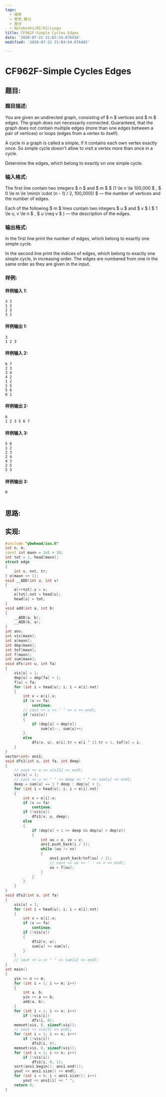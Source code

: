 ```yaml
---
tags:
  - 搜索
  - 枚举,暴力
  - 差分
  - Notebooks/OI/OJ/Luogu
title: CF962F-Simple Cycles Edges
date: '2020-07-22 21:03:54.676416'
modified: '2020-07-22 21:03:54.676482'

---
```


# CF962F-Simple Cycles Edges

## 题目:

### 题目描述:

You are given an undirected graph, consisting of $ n $ vertices and $ m $ edges. The graph does not necessarily connected. Guaranteed, that the graph does not contain multiple edges (more than one edges between a pair of vertices) or loops (edges from a vertex to itself).

A cycle in a graph is called a simple, if it contains each own vertex exactly once. So simple cycle doesn't allow to visit a vertex more than once in a cycle.

Determine the edges, which belong to exactly on one simple cycle.

### 输入格式:

The first line contain two integers $ n $ and $ m $ $ (1 \le n \le 100\,000 $ , $ 0 \le m \le \min(n \cdot (n - 1) / 2, 100\,000)) $ — the number of vertices and the number of edges.

Each of the following $ m $ lines contain two integers $ u $ and $ v $ ( $ 1 \le u, v \le n $ , $ u \neq v $ ) — the description of the edges.

### 输出格式:

In the first line print the number of edges, which belong to exactly one simple cycle.

In the second line print the indices of edges, which belong to exactly one simple cycle, in increasing order. The edges are numbered from one in the same order as they are given in the input.

### 样例:

#### 样例输入 1:

```
3 3
1 2
2 3
3 1

```

#### 样例输出 1:

```
3
1 2 3

```

#### 样例输入 2:

```
6 7
2 3
3 4
4 2
1 2
1 5
5 6
6 1

```

#### 样例输出 2:

```
6
1 2 3 5 6 7

```

#### 样例输入 3:

```
5 6
1 2
2 3
2 4
4 3
2 5
5 3

```

#### 样例输出 3:

```
0


```

## 思路:

## 实现:

```cpp
#include "ybwhead/ios.h"
int n, m;
const int maxn = 1e5 + 10;
int tot = 1, head[maxn];
struct edge
{
    int v, nxt, tr;
} e[maxn << 1];
void __ADD(int u, int v)
{
    e[++tot].v = v;
    e[tot].nxt = head[u];
    head[u] = tot;
}
void add(int a, int b)
{
    __ADD(a, b);
    __ADD(b, a);
}
int ans;
int vis[maxn];
int a[maxn];
int dep[maxn];
int tof[maxn];
int f[maxn];
int sum[maxn];
void dfs(int u, int fa)
{
    vis[u] = 1;
    dep[u] = dep[fa] + 1;
    f[u] = fa;
    for (int i = head[u]; i; i = e[i].nxt)
    {
        int v = e[i].v;
        if (v == fa)
            continue;
        // cout << u << ' ' << v << endl;
        if (vis[v])
        {
            if (dep[u] > dep[v])
                sum[v]--, sum[u]++;
        }
        else
            dfs(v, u), e[i].tr = e[i ^ 1].tr = 1, tof[v] = i;
    }
}
vector<int> ans1;
void dfs1(int u, int fa, int deep)
{
    // cout << u << vis[5] << endl;
    vis[u] = 1;
    // cout << u << " " << deep << " " << sum[u] << endl;
    deep = sum[u] == 1 ? deep : dep[u] + 1;
    for (int i = head[u]; i; i = e[i].nxt)
    {
        int v = e[i].v;
        if (v == fa)
            continue;
        if (!vis[v])
            dfs1(v, u, deep);
        else
        {
            if (dep[v] + 1 >= deep && dep[u] > dep[v])
            {
                int uu = u, vv = v;
                ans1.push_back(i / 2);
                while (uu != vv)
                {
                    ans1.push_back(tof[uu] / 2);
                    // cout << uu << ' ' << v << endl;
                    uu = f[uu];
                }
            }
        }
    }
}
void dfs2(int u, int fa)
{
    vis[u] = 1;
    for (int i = head[u]; i; i = e[i].nxt)
    {
        int v = e[i].v;
        if (v == fa)
            continue;
        if (!vis[v])
        {
            dfs2(v, u);
            sum[u] += sum[v];
        }
    }
    // cout << u << " " << sum[u] << endl;
}
int main()
{
    yin >> n >> m;
    for (int i = 1; i <= m; i++)
    {
        int a, b;
        yin >> a >> b;
        add(a, b);
    }
    for (int i = 1; i <= n; i++)
        if (!vis[i])
            dfs(i, 0);
    memset(vis, 0, sizeof(vis));
    // cout << vis[5] << endl;
    for (int i = 1; i <= n; i++)
        if (!vis[i])
            dfs2(i, 0);
    memset(vis, 0, sizeof(vis));
    for (int i = 1; i <= n; i++)
        if (!vis[i])
            dfs1(i, 0, 1);
    sort(ans1.begin(), ans1.end());
    yout << ans1.size() << endl;
    for (int i = 0; i < ans1.size(); i++)
        yout << ans1[i] << " ";
    return 0;
}
```
